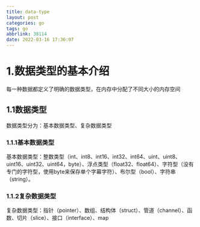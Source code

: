 ```yaml
---
title: data-type
layout: post
categories: go
tags: go
abbrlink: 38114
date: 2022-03-16 17:36:07
---
```


# 1.数据类型的基本介绍

每一种数据都定义了明确的数据类型，在内存中分配了不同大小的内存空间

<!--more-->

## 1.1数据类型

数据类型分为：基本数据类型、复杂数据类型

### 1.1.1基本数据类型

基本数据类型：整数类型（int、int8、int16、int32、int64、uint、uint8、uint16、uint32、uint64，byte）、浮点类型（float32、float64）、字符型（没有专门的字符型，使用byte来保存单个字幕字符）、布尔型（bool）、字符串（string）。

### 1.1.2复杂数据类型

复杂数据类型：指针（pointer）、数组、结构体（struct）、管道（channel）、函数、切片（slice）、接口（interface）、map

